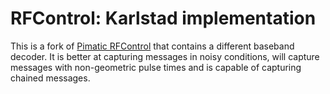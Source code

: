 RFControl: Karlstad implementation
==================================

This is a fork of [Pimatic RFControl](https://github.com/pimatic/RFControl) that contains a different baseband decoder. It is better at capturing messages in noisy conditions, will capture messages with non-geometric pulse times and is capable of capturing chained messages.
